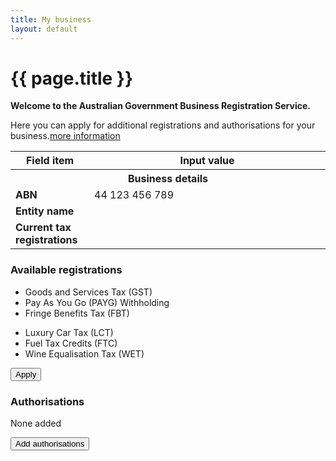 ```yaml
---
title: My business
layout: default
---
```

<style>
	.result-cell h3 {
		margin: 1em 0 0 0;
	}
	
	h3 em, td em {
		font-weight: normal;
		font-size: 70%;
	}
	
	.cell-icon {
		text-align: center;
	}
	
	.cell-icon img {
		padding: inherit;
	}
	
	.orange {
		color: #ef5a28;
	}
	.red {
		color: #ef0000;
	}
	.green {
		color: #009900;
	}
	.blue {
		color: #3c86c4
	}
	.cell-icon span.fa {
		font-size: 1.5em;
		vertical-align: middle;
	}
	
	.cell-icon span.fa-check-circle {
		font-size: 1.8em;
	}
	
	ul.reg-list > li {
		list-style: none;
	}
	
	table tr td span.fa,
	ul > li span.fa {
	}
	
	table tr td.top {
		vertical-align: top;
	}
	
	td ul {
		margin: 0;
		margin-left: -40px;
	}
	
	ul.reg-list > li span.fa-plus {
		vertical-align: middle;
	}
	
	.bold {
		font-weight: bold;
	}

	button.ico-edit {
		margin-left: 3px;
	}
	
	.input-percent {
		width: 60px !important;
	}
	
	.dashboard-container caption .app-status {
		font-size: 80%;
		margin-top: .5em;
		width: 80%;
	}
	.retrieve {
		display: none;
	}
	
	table tbody:nth-child(n+1) tr:first-child td {
		border-top: 4px solid #e7e7e7;
	}
	
	button span.fa-user {
		margin-right: 10px;
		font-size: 125%;
	}
</style>
<h1 id="heading" tabindex="-1">{{ page.title }}</h1>
<p class="intro"><strong>Welcome to the Australian Government Business Registration Service.</strong></p>
<p>Here you can apply for additional registrations and authorisations for your business.<a class="cd-btn help" href="#"><span>more information</span></a></p>
<div class="confirmation">
	<div id="main">
		<table id="business-details">
			<thead class="visuallyhidden">
				<tr>
					<th>Field item</th>
					<th>Input value</th>
				</tr>
			</thead>
			<tbody>
				<tr>
					<th colspan="2">Business details</th>
				</tr>
				<tr>
					<td width="25%" class="field-name bold">ABN</td>
					<td width="75%" class="input-value">44 123 456 789</td>
				</tr>
				<tr>
					<td class="field-name bold">Entity name</td>
					<td class="input-value"><span class="retrieve">Really Awesome Business Pty Ltd</span></td>
				</tr>
				<tr>
					<td class="field-name bold top">Current tax registrations</td>
					<td class="input-value">
						<p class="retrieve" style="margin: 0">None currently registered.</p>
						<!-- <ul class="reg-list retrieve">
							<li><span class="fa fa-check green"></span> Goods and Services Tax (GST)</li>
							<li><span class="fa fa-check green"></span> Pay As You Go (PAYG) withholding</li>
						</ul> -->
					</td>
				</tr>
			</tbody>
		</table>
		<div id="available-regos" class="margin-bottom">
			<h3>Available registrations</h3>
			<div class="grid-row">
				<div class="col6">
					<ul>
						<li>Goods and Services Tax (GST)</li>
						<li>Pay As You Go (PAYG) Withholding</li>
						<li>Fringe Benefits Tax (FBT)</li>
					</ul>
				</div>
				<div class="col6 last">
					<ul>
						<li>Luxury Car Tax (LCT)</li>
						<li>Fuel Tax Credits (FTC)</li>
						<li>Wine Equalisation Tax (WET)</li>
					</ul>
				</div>
			</div>
			<div class="margin-top-075">
				<button id="btn-apply" class="btn btn-inline ajax-button" type="button">Apply</button>
			</div>
		</div>
		<div id="rego-display" style="display: none;">
			<table>
				<thead class="visuallyhidden">
					<tr>
						<th>Field item</th>
						<th>Input value</th>
					</tr>
				</thead>
				<tbody>
					<tr>
						<th style="vertical-align: middle">Tax registrations</th>
						<th><button type="button" id="edit-rego" class="btn btn-default ico-edit">Edit</button></th>
					</tr>
					<tr>
						<td class="field-name bold">Goods &amp; Services Tax (GST)</td>
						<td><span class="fa fa-check green"></span> Added</td>
					</tr>
					<tr>
						<td class="field-name">Registration start date</td>
						<td class="input-value">18/04/2017</td>
					</tr>
					<tr>
						<td class="field-name">Turnover</td>
						<td class="input-value">$0 - $74,999</td>
					</tr>
					<tr>
						<td class="field-name">Lodgement frequency</td>
						<td class="input-value">Annually</td>
					</tr>
					<tr>
						<td class="field-name">Accounting method</td>
						<td class="input-value">Accrual</td>
					</tr>
					<tr>
						<td class="field-name">Import goods?</td>
						<td class="input-value">No</td>
					</tr>
				</tbody>
				<tbody>
					<tr>
						<td class="field-name bold">Pay As You Go (PAYG) Withholding</td>
						<td><span class="fa fa-check green"></span> Added</td>
					</tr>
					<tr>
						<td class="field-name">Registration start date</td>
						<td class="input-value">18/04/2017</td>
					</tr>
					<tr>
						<td class="field-name">Number of employees</td>
						<td class="input-value">12</td>
					</tr>
					<tr>
						<td class="field-name">Annual witholding amount</td>
						<td class="input-value">$2,000,000</td>
					</tr>
					<tr>
						<td class="field-name">Payment summary report method</td>
						<td class="input-value">Electronic</td>
					</tr>
					<tr>
						<td class="field-name">Royalties, dividends, interest or investment body</td>
						<td class="input-value">No</td>
					</tr>
                </tbody>
			</table>
		</div>
		<div id="authorisations">
			<div>
				<div id="none-added">
					<h3>Authorisations</h3>
					<p>None added</p>
					<div class="margin-top-075">
						<button id="btn-add-auth" class="btn btn-inline ajax-button" type="button">Add authorisations</button>
					</div>
				</div>
				<div id="auth-display" class="margin-top-075" style="display: none;">
					<table>
						<thead class="visuallyhidden">
							<tr>
								<th>Field item</th>
								<th>Input value</th>
							</tr>
						</thead>
						<tbody>
							<tr>
								<th style="vertical-align: middle">Authorisations</th>
								<th><button type="button" id="edit-auth" class="btn btn-default ico-edit">Edit</button></th>
							</tr>
							<tr>
								<td class="field-name"><span class="fa fa-user blue"></span> <strong>Fred Albert Nerk</strong></td>
								<td class="input-value"><span class="fa fa-check green"></span> Added</td>
							</tr>
							<tr>
								<td class="field-name">Associate type</td>
								<td class="input-value">Director</td>
							</tr>
							<tr>
								<td class="field-name">Tax File Number (TFN)</td>
								<td class="input-value">123456789</td>
							</tr>
							<tr>
								<td class="field-name">Date of birth</td>
								<td class="input-value">16/05/1996</td>
							</tr>
							<tr>
								<td class="field-name">Email</td>
								<td class="input-value">fred@email.com</td>
							</tr>
							<tr>
								<td class="field-name">Phone number</td>
								<td class="input-value">55555555</td>
							</tr>
						</tbody>
						<tbody>
							<tr>
								<td class="field-name"><span class="fa fa-user blue"></span> <strong>Simon Arthur Bourke</strong></td>
								<td class="input-value"><span class="fa fa-check green"></span> Added</td>
							</tr>
							<tr>
								<td class="field-name">Associate type</td>
								<td class="input-value">Public officer</td>
							</tr>
							<tr>
								<td class="field-name">Tax File Number (TFN)</td>
								<td class="input-value">987654321</td>
							</tr>
							<tr>
								<td class="field-name">Date of birth</td>
								<td class="input-value">27/09/1976</td>
							</tr>
							<tr>
								<td class="field-name">Email</td>
								<td class="input-value">simon@email.com</td>
							</tr>
							<tr>
								<td class="field-name">Phone number</td>
								<td class="input-value">66666666</td>
							</tr>
						</tbody>
					</table>
				</div>
			</div>
		</div>
		<div id="declaration" style="display: none;">
			<h3 class="larger">Declaration</h3>
			<p>Please complete the declaration below to submit your changes.</p>
			<div id="ajax-container-for-declaration">
				<div class="declaration-wrapper margin-top-075">
					<div id="declaration-text" class="grid-row">
						<fieldset id="tax-declaration" class="custom-controls" style="display: none;">
							<legend class="larger no-padding">Tax Registrations</legend>
							<p>The declaration below applies to your application for the following Australian Taxation Office (ATO) registrations:</p>
							<ul>
								<li>Fringe Benefits Tax (FBT)</li>
								<li>Wine Equalisation Tax (WET)</li>
							</ul>
							<p>
								<input data-val="true" data-val-required="The ATOTrueAndCorrectCheckBox field is required." id="ATOTrueAndCorrectCheckBox" name="ATOTrueAndCorrectCheckBox" type="checkbox" value="true"><input name="ATOTrueAndCorrectCheckBox" type="hidden" value="false">
								<label id="ato-trueandcorrect-check" for="ATOTrueAndCorrectCheckBox">The information provided in this application is true and correct. </label>
							</p>
						</fieldset>
						<fieldset id="auskey-declaration" class="custom-controls" style="display: none;">
							<legend class="larger no-padding">Government Credentials</legend>
							<p>
								<input data-val="true" data-val-required="The AUSKeyCheckBox field is required." id="AUSKeyCheckBox" name="AUSKeyCheckBox" type="checkbox" value="true"><input name="AUSKeyCheckBox" type="hidden" value="false">
								<label id="ato-auskey-check" for="AUSKeyCheckBox">The person identified as an associate is eligible for an AUSKey and I declare that:
								<span class="dot-point">I am authorised to make this application on behalf of the Business.</span><br>
								<span class="dot-point">This application is for an AUSKey to be held for that business.</span><br>
								<span class="dot-point">I understand the terms and conditions associated with that AUSkey.</span><br>
								<span class="dot-point">Notices about this AUSkey application and that AUSkey may be sent to the email address recorded for the business on the ABR.</span> </label>
							</p>
						</fieldset>
					</div>
					<div class="grid-row">
						<h3>Privacy</h3>
						<p>The information provided to ASIC <span class="addition">, the ABR and the ATO</span> in this form may include personal information. Please refer to the <a href="http://www.asic.gov.au/privacy" target="_blank">ASIC privacy policy <span class="visuallyhidden">(opens in new window)</span></a>, the <a href="https://abr.gov.au/General-information/Privacy/Privacy---abr-gov-au-website" target="_blank">ABR privacy policy <span class="visuallyhidden">(opens in new window)</span></a> for more information about how we handle your personal information, your rights to seek access to and correct personal information, and to complain about breaches of privacy.</p>
					</div>
				</div>
			</div>
			<div class="controls-container">
				<div class="controls-content">
					<button class="btn btn-default next" id="next-cd-btn" type="button">Confirm and submit</button>
				</div>
			</div>
		</div>
		<div>
			<div class="dashboard-container" style="display: none;">
				<table>
				<caption>
					Recent applications<br>
					
					<div class="app-status"><p>Submitted on 12 Apr 2017 09:16</p></div>
					<span class="controls">
						<a href="javascript:void(0);" class="edit" style="display: none;">Resume</a>
						&nbsp;
						<a href="javascript:void(0);" class="remove" style="display: none;">Delete</a>
						&nbsp;
						<a href="javascript:void(0);" class="refresh"><span class="fa fa-refresh"></span>Status update</a>
					</span>
				</caption>
				<thead>
				<tr>
					<th class="status-item">Registration item</th>
					<th class="status-detail">Detail</th>
					<th class="status-information" colspan="2">Status</th>
				</tr>
				</thead>
				<tbody>
					<tr class="rego">
						<td class="waiting"><span class="visuallyhidden">In progress-</span>FBT</td>
						<td class="status-waiting"></td>
						<td class="">
							<span>
								<a class="more" href="#">In progress</a>
							</span>
						</td>
						<td class=""><span class="fa fa-plus-square">&nbsp;</span></td>
					</tr>
					<tr class="rego">
						<td class="waiting"><span class="visuallyhidden">In progress-</span>WET</td>
						<td class="status-waiting"></td>
						<td class="">
							<span>
								<a class="more" href="#">In progress</a>
							</span>
						</td>
						<td class=""><span class="fa fa-plus-square">&nbsp;</span></td>
					</tr>
					<tr class="rego">
						<td class="waiting"><span class="visuallyhidden">In progress-</span>AUSKey</td>
						<td class="status-waiting">John Smith</td>
						<td class="">
							<span>
								<a class="more" href="#">In progress</a>
							</span>
						</td>
						<td class=""><span class="fa fa-plus-square">&nbsp;</span></td>
					</tr>
					</tbody>
				</table>
			</div>
		</div>
	</div>
</div>
<div id="tax-form" style="display: none">
	<fieldset class="">
		<legend class="larger">Tax registrations</legend>
		<div class="grid-row custom-controls clearfix">
			<div class="col6">
				<p>
					<input id="gst-cb" name="gst-cb" type="checkbox" value="true">
					<label class="has-help" for="gst-cb" id="type-gst">Goods and Services Tax (GST)<a class="cd-btn help" href="#help-gst"><span>Help - Goods &amp; Services Tax (GST) </span></a></label>
				</p>
				<p>
					<input id="payg-cb" name="payg-cb" type="checkbox" value="true">
					<label class="has-help" for="payg-cb" id="type-payg">Pay As You Go (PAYG) Withholding<a class="cd-btn help" href="#help-payg"><span>Help - Pay As You Go (PAYG) Withholding </span></a></label>
				</p>
				<p>
					<input id="fbt-cb" name="fbt-cb" type="checkbox" value="true"><input name="RegistrationTypesViewModel.SelectedRegistrationTypes[5].Selected" type="hidden" value="false">
					<label class="has-help" for="fbt-cb" id="type-fbt">Fringe Benefits Tax (FBT)<a class="cd-btn help" href="#help-selectregistrationsfbt"><span>Help - Fringe Benefits Tax (FBT)</span></a></label>
				</p>
			</div>
			<div class="col6 last">
				<p>
					<input id="lct-cb" name="lct-cb" type="checkbox" value="true">
					<label class="has-help" for="lct-cb" id="type-gst">Luxury Car Tax (LCT)<a class="cd-btn help" href="#help-gst"><span>Help - Goods &amp; Services Tax (GST) </span></a></label>
				</p>
				<p>
					<input id="ftc-cb" name="ftc-cb" type="checkbox" value="true">
					<label class="has-help" for="ftc-cb" id="type-payg">Fuel Tax Credits (FTC)<a class="cd-btn help" href="#help-payg"><span>Help - Pay As You Go (PAYG) Withholding </span></a></label>
				</p>
				<p>
					<input id="wet-cb" name="wet-cb" type="checkbox" value="true">
					<label class="has-help" for="wet-cb" id="type-wet">Wine Equalisation Tax (WET)<a class="cd-btn help" href="#help-selectregistrationsfbt"><span>Help - Fringe Benefits Tax (FBT)</span></a></label>
				</p>
			</div>
		</div>
	</fieldset>
	<fieldset id="gst-form" class="margin-top-075" style="display: none;">
		<legend class="margin4 larger">Goods &amp; Services Tax (GST)</legend>
		<div class="grid-row">
			<div class="col4">
				<label class="input-right" for="GstDetails_RegistrationDate">What is the start date of your GST registration? <span class="field-note nowrap">(dd/mm/yyyy)</span></label>
			</div>
			<div class="col8 last">
				<input class="date hasDatepicker" data-val="true" data-val-date="The field RegistrationDate must be a date." id="GstDetails_RegistrationDate" name="GstDetails.RegistrationDate" type="text" value="18/04/2017"><button type="button" class="ui-datepicker-trigger"><span class="fa fa-calendar"></span></button> <a class="cd-btn help" href="#help-taxationgstdetailsregistrationdate"><span>Help - GST start date</span></a>
				<br>Must be your ABN start date or later.
			</div>
		</div>

		<fieldset class="grid-row" id="GstDetails_GstTurnover" tabindex="-1">
			<div class="col4">
				<label for="gst-turnover" class="input-right">What is your annual GST turnover? <a class="cd-btn help" href="#help-taxationgstdetailsgstturnover"><span>Help - GST turnover</span></a></label>
			</div>
			<div class="col8 last">
				<select id="gst-turnover">
					<option value="">--- select turnover ---</option>
					<option>$0 - $74,999</option>
					<option>$75,000 - $149,999</option>
					<option>$150,000 - $1,999,999</option>
					<option>$2,000,000 - $19,999,999</option>
					<option>$20 million and over</option>
				</select>
			</div>
		</fieldset>

		<fieldset class="grid-row" id="GstDetails_RequiredToRegisterYesNo" tabindex="-1" style="display: none;">
			<div class="col4">
				
				<p class="label input-right" id="GstDetails_RequiredToRegisterYesNo_lbl">Are you required by law to register for GST?</p>
			</div>
			<div class="col8 last">
				<div class="radio-toggle">
					<label class="on label-left" for="GstDetails_RequiredToRegisterYesNo_Yes">
						<input id="GstDetails_RequiredToRegisterYesNo_Yes" name="GstDetails.RequiredToRegisterYesNo" type="radio" value="Yes">
						<span id="gst_required_yes">Yes</span>
					</label>
					<label class="off label-right" for="GstDetails_RequiredToRegisterYesNo_No">
						<input id="GstDetails_RequiredToRegisterYesNo_No" name="GstDetails.RequiredToRegisterYesNo" type="radio" value="No">
						<span id="gst_required_no">No</span>
					</label>
				</div> <a class="cd-btn help" href="#help-taxationgstdetailsrequiredtoregisteryesno"><span>Help - Goods and Services Tax (GST) registration</span></a>
				
			</div>
		</fieldset>

		<fieldset class="grid-row" id="GstDetails_LodgementLookupCode" tabindex="-1">
			<div class="col4">
				
				<p class="label input-right" id="GstDetails_LodgementLookupCode_lbl">How often will you lodge your activity statements?</p>
				
			</div>
			<div class="col7">
				<div class="radio-toggle" id="GstDetails_LodgementLookupCode_Radio">
					<label class="on label-left" for="GstDetails_LodgementLookupCode_Monthly" id="GstDetails_LodgementLookupCode_Monthly_Label">
						<input id="GstDetails_LodgementLookupCode_Monthly" name="GstDetails.LodgementLookupCode" type="radio" value="Monthly">
						<span id="lodge_monthly">Monthly</span>
					</label>
					<label class="off label-right" for="GstDetails_LodgementLookupCode_Quarterly" id="GstDetails_LodgementLookupCode_Quarterly_Label">
						<input id="GstDetails_LodgementLookupCode_Quarterly" name="GstDetails.LodgementLookupCode" type="radio" value="Quarterly">
						<span id="lodge_quarterly">Quarterly</span>
					</label>
					<label class="off label-right" for="GstDetails_LodgementLookupCode_Annually" id="GstDetails_LodgementLookupCode_Annually_Label" style="display: none;">
						<input id="GstDetails_LodgementLookupCode_Annually" name="GstDetails.LodgementLookupCode" type="radio" value="Annually">
						<span id="lodge_annually">Annually</span>
					</label>
				</div>
				<div id="GstDetails_LodgementLookupCode_Text" style="display: none;">
					<p>For a GST turnover of $20 million and over your activity statements must be lodged monthly.</p>
				</div>
				
			</div>
			<div class="col1 last">
				
			</div>
		</fieldset>

		<fieldset class="grid-row" id="GstDetails_AccountingMethodCashYesNo" tabindex="-1">
			<div class="col4">
				
				<p class="label input-right" id="GstDetails_AccountingMethodCashYesNo_lbl"> Do you plan to account for GST on a cash basis?</p>
			</div>
			<div class="col8 last">
				<div class="radio-toggle">
					<label class="on label-left" for="GstDetails_AccountingMethodCashYesNo_Yes">
						<input id="GstDetails_AccountingMethodCashYesNo_Yes" name="GstDetails.AccountingMethodCashYesNo" type="radio" value="Yes"> 
						<span id="account_cash_yes">Yes</span>
					</label>
					<label class="off label-right" for="GstDetails_AccountingMethodCashYesNo_No">
						<input id="GstDetails_AccountingMethodCashYesNo_No" name="GstDetails.AccountingMethodCashYesNo" type="radio" value="No"> 
						<span id="account_cash_no">No</span>
					</label>
				</div> <a class="cd-btn help" href="#help-taxationgstdetailsaccountingmethodcashyesno"><span>Help - Cash versus Accrual accounting method</span></a>
				
			</div>
		</fieldset>

		<fieldset class="grid-row" id="GstDetails_ImportingGoodsYesNo" tabindex="-1">
			<div class="col4">
				
				<p class="label input-right" id="GstDetails_ImportingGoodsYesNo_lbl">Do you import goods into Australia?</p>
			</div>
			<div class="col8 last">
				<div class="radio-toggle">
					<label class="on label-left" for="GstDetails_ImportingGoodsYesNo_Yes">
						<input id="GstDetails_ImportingGoodsYesNo_Yes" name="GstDetails.ImportingGoodsYesNo" type="radio" value="Yes">
						<span id="import_yes">Yes</span>
					</label>
					<label class="off label-right" for="GstDetails_ImportingGoodsYesNo_No">
						<input id="GstDetails_ImportingGoodsYesNo_No" name="GstDetails.ImportingGoodsYesNo" type="radio" value="No">
						<span id="import_no">No</span>
					</label>
				</div> <a class="cd-btn help" href="#help-taxationgstdetailsimportinggoodsyesno"><span>Help - Importing goods into Australia</span></a>
				
			</div>
		</fieldset>

		<fieldset class="grid-row" id="GstDetails_IsEnterBankDetailsYesNo" tabindex="-1">
			<div class="grid-row">
				<div class="col4">
					
					<p class="label input-right" id="GstDetails_IsEnterBankDetailsYesNo_lbl">Do you want to enter bank account details?</p>
				</div>
				<div class="col8 last">
					<div class="radio-toggle">
						<label class="on label-left" for="GstDetails_IsEnterBankDetailsYesNo_Yes">
							<input data-ajax-action="UpdateBankDetails" data-ajax-target="ajax-container-for-taxationdetails" id="GstDetails_IsEnterBankDetailsYesNo_Yes" name="GstDetails.IsEnterBankDetailsYesNo" type="radio" value="Yes">
							<span id="enter_bank_details_yes">Yes</span>
						</label>
						<label class="off label-right" for="GstDetails_IsEnterBankDetailsYesNo_No">
							<input data-ajax-action="UpdateBankDetails" data-ajax-target="ajax-container-for-taxationdetails" id="GstDetails_IsEnterBankDetailsYesNo_No" name="GstDetails.IsEnterBankDetailsYesNo" type="radio" value="No">
							<span id="enter_bank_details_no">No</span>
						</label>
					</div> 
					
				</div>
			</div>
		</fieldset>
	</fieldset>
	<fieldset id="payg-form" style="display: none;">
		<legend class="margin4 larger">Pay As You Go (PAYG) Withholding</legend>
		<div class="grid-row">
			<div class="col4">
				<label class="input-right" for="PaygDetails_RegistrationDate">What is the start date of your PAYG registration? <span class="field-note nowrap">(dd/mm/yyyy)</span></label>
			</div>
			<div class="col8 last">
				<input class="gstpaygdate hasDatepicker" data-val="true" data-val-date="The field RegistrationDate must be a date." id="PaygDetails_RegistrationDate" name="PaygDetails.RegistrationDate" type="text" value="18/04/2017"><button type="button" class="ui-datepicker-trigger"><span class="fa fa-calendar"></span></button> <a class="cd-btn help" href="#help-taxationpaygdetailsregistrationdate"><span>Help - Pay As You Go (PAYG) withholding</span></a>
				<br><div>Can't be before your ABN start date.</div>
			</div>
		</div>

		<div class="grid-row">
			<div class="col4">
				<label class="input-right" for="PaygDetails_EstimatedNumberOfPayees">How many employees do you estimate you will pay? <span class="field-note nowrap">(enter a number)</span></label>
			</div>
			<div class="col8 last">
				<input data-val="true" data-val-number="The field EstimatedNumberOfPayees must be a number." id="payg_no_empl" name="PaygDetails.EstimatedNumberOfPayees" type="number" value="12"> <a class="cd-btn help" href="#help-taxationpaygdetailsestimatednumberofpayees"><span>Help - Employees</span></a>
				
			</div>
		</div>

		<div class="grid-row">
			<div class="col4">
				<label class="input-right" for="PaygDetails_EstimatedTaxWithheldAmount">What amount do you expect to withhold from payments to your payees each year? <span class="field-note nowrap">(enter a number)</span></label>
			</div>
			<div class="col8 last">
				<input data-val="true" data-val-number="The field EstimatedTaxWithheldAmount must be a number." id="payg_withhold_amt" name="PaygDetails.EstimatedTaxWithheldAmount" type="number" value="2000000"> <a class="cd-btn help" href="#help-taxationpaygdetailsestimatedtaxwithheldamount"><span>Help - Expected amount of withholding</span></a>
				
			</div>
		</div>

		<fieldset class="grid-row" id="PaygDetails_ReportingMethod" tabindex="-1">
			<div class="col4">
				
				<p class="label input-right" id="payg_report_period">How will you provide your PAYG withholding payment summary annual report to the ATO?</p>
			</div>
			<div class="col8 last">
				<div class="radio-toggle stacked">
					<label class="on label-left" for="PaygDetails_ReportingMethod_Form">
						<input id="PaygDetails_ReportingMethod_Form" name="PaygDetails.ReportingMethod" type="radio" value="P">
						<span id="payg_paysummary_paper">Paper form supplied by the ATO</span>
					</label>
					<label class="off label-right" for="PaygDetails_ReportingMethod_Electronic">
						<input checked="checked" id="PaygDetails_ReportingMethod_Electronic" name="PaygDetails.ReportingMethod" type="radio" value="E">
						<span id="payg_paysummary_electronically">Electronically</span>
					</label>
				</div> <a class="cd-btn help" href="#help-taxationpaygdetailsreportingmethod"><span>Help - Payment summary annual report</span></a>
				
			</div>
		</fieldset>

		<fieldset class="grid-row" id="PaygDetails_InvestmentBodyYesNo" tabindex="-1">
			<div class="col4">
				
				<p class="label input-right" id="PaygDetails_InvestmentBodyYesNo_lbl">Will you pay royalties, dividends or interest to non-residents, or are you an investment body that will pay investment income to Australian residents?</p>
			</div>
			<div class="col8 last">
				<div class="radio-toggle">
					<label class="on label-left" for="PaygDetails_InvestmentBodyYesNo_Yes">
						<input id="PaygDetails_InvestmentBodyYesNo_Yes" name="PaygDetails.InvestmentBodyYesNo" type="radio" value="Yes">
						<span id="payg_investmentbody_yes">Yes</span>
					</label>
					<label class="off label-right" for="PaygDetails_InvestmentBodyYesNo_No">
						<input checked="checked" id="PaygDetails_InvestmentBodyYesNo_No" name="PaygDetails.InvestmentBodyYesNo" type="radio" value="No">
						<span id="payg_investmentbody_no">No</span>
					</label>
				</div> <a class="cd-btn help" href="#help-taxationpaygdetailsinvestmentbodyyesno"><span>Help - Royalties, dividends, interest or investment body</span></a>
				
			</div>
		</fieldset>
	</fieldset>
	<div class="controls-container">
		<button id="btn-save" class="btn btn-default ajax-button" type="button">Save</button>
		<button id="btn-cancel" class="btn ajax-button" type="button">Cancel</button>
	</div>
</div>
<div id="auth-form" style="display: none;">
	<div id="associate-form" style="display: none;">
		<fieldset id="Associates_PersonAssociate_Roles">
			<legend class="margin4 has-help larger">Associate details</legend>
			<div class="grid-row">
				<div class="col4">
					<label class="input-right" for="associate-type">Associate type</label>
				</div>
				<div class="col7">
					<select id="associate-type">
						<option value="">--- please select ---</option>
						<option>Trustee</option>
						<option>Public officer</option>
						<option>Director</option>
						<option>Partner</option>
						<option>Office bearer of a club / association</option>
					</select>
				</div>
			</div>
			<div class="grid-row">
				<div class="col4">
					<label class="input-right" for="Associates_PersonAssociate_GivenName">Given name</label>
				</div>
				<div class="col8 last">
					<input id="Associates_PersonAssociate_GivenName" name="Associates.PersonAssociate.GivenName" type="text" value=""> 
					
				</div>
			</div>

			<div class="grid-row">
				<div class="col4">
					<label class="input-right" for="Associates_PersonAssociate_OtherName">Other given name <span class="field-note optional">(optional)</span></label>
				</div>
				<div class="col8 last">
					<input id="Associates_PersonAssociate_OtherName" name="Associates.PersonAssociate.OtherName" type="text" value=""> 
					
				</div>
			</div>

			<div class="grid-row">
				<div class="col4">
					<label class="input-right" for="Associates_PersonAssociate_FamilyName">Family name</label>
				</div>
				<div class="col8 last">
					<input id="Associates_PersonAssociate_FamilyName" name="Associates.PersonAssociate.FamilyName" type="text" value=""> 
					
				</div>
			</div>

			<div class="grid-row">
				<div class="col4">
					<label class="input-right" for="Associates_PersonAssociate_TaxFileNumber">Tax File Number <span class="field-note optional">(optional)</span></label>
				</div>
				<div class="col8 last">
					<input id="Associates_PersonAssociate_TaxFileNumber" name="Associates.PersonAssociate.TaxFileNumber" type="number" value=""> <a class="cd-btn help" href="#help-businessdetailspersondetailstaxfilenumber"><span>Help - Tax File Number (TFN)</span></a>
					
				</div>
			</div>

			<div class="grid-row">
				<div class="col4">
					<label class="input-right" for="Associates_PersonAssociate_DateOfBirth">Date of birth</label>
				</div>
				<div class="col8 last">
					<input class="date hasDatepicker" data-val="true" data-val-date="The field DateOfBirth must be a date." id="Associates_PersonAssociate_DateOfBirth" name="Associates.PersonAssociate.DateOfBirth" type="text" value=""><button type="button" class="ui-datepicker-trigger"><span class="fa fa-calendar"></span></button>                    
				</div>
			</div>
			<div class="grid-row">
				<div class="col4">
					<label class="input-right" for="ContactDetails_Email">Email</label>
				</div>
				<div class="col8 last">
					<input id="ContactDetails_Email" name="ContactDetails.Email" type="email" value="email@email.com"> <a class="cd-btn help" href="#help-companydetailscontactdetailsemail"><span>Help - Email address</span></a>
					
				</div>
			</div>
			<div class="grid-row">
				<div class="col4">
					<label class="input-right" for="AuthorisedContacts_AuthorisedContact_BusinessHoursPhone">Phone number</label>
				</div>
				<div class="col8 last">
					<input id="AuthorisedContacts_AuthorisedContact_BusinessHoursPhone" name="AuthorisedContacts.AuthorisedContact.BusinessHoursPhone" type="text" value=""> 
					
				</div>
			</div>
			
		</fieldset>
		<div class="margin4 controls-content margin-bottom">
			<button class="btn btn-default ajax-button" id="add-person" type="button">Add</button>
			<button class="btn cancel ajax-button" type="button" id="cancel-assoc">Cancel</button>
		</div>
	</div>
	<div id="assoc-summary">
		<div class="cart-container" id="added-associates" style="display: none;">
			<div class="result-row ">
				<div class="result-cell cell-icon">
					<span class="fa fa-user blue"></span>
				</div>
				<div class="result-cell cell-detail">
					<h3>Fred Albert Nerk</h3>
					<p>Director</p>
				</div>
				<div class="result-cell cell-action">
					<a class="edit ajax-link" href="" data-ajax-action="LHX3HqVtY2Ci74OFTbxWNMuoaDvhnBmczk2RHNqtI8A="><span>Edit</span></a>
					<input value="false" data-val="true" data-val-required="The IsEdit field is required." id="Associates_Associates_0__IsEdit" name="Associates.Associates[0].IsEdit" type="hidden">
					&nbsp;
					<a id="LinkRemoveAssociate0" class="remove" href="" onclick="javascript:void(0);" data-ajax-action="RemoveAssociate" data-ajax-id="wQ1U7sFMOpq0RPiqsBiFdQ=="><span>Remove</span></a>
				</div>
			</div>
			<div class="result-row ">
				<div class="result-cell cell-icon">
					<span class="fa fa-user blue"></span>
				</div>
				<div class="result-cell cell-detail">
					<h3>Simon Arthur Bourke</h3>
					<p>Public Officer</p>
				</div>
				<div class="result-cell cell-action">
					<a class="edit ajax-link" href="" data-ajax-action="LHX3HqVtY2Ci74OFTbxWNMuoaDvhnBmczk2RHNqtI8A="><span>Edit</span></a>
					<input value="false" data-val="true" data-val-required="The IsEdit field is required." id="Associates_Associates_0__IsEdit" name="Associates.Associates[0].IsEdit" type="hidden">
					&nbsp;
					<a id="LinkRemoveAssociate0" class="remove" href="" onclick="javascript:void(0);" data-ajax-action="RemoveAssociate" data-ajax-id="wQ1U7sFMOpq0RPiqsBiFdQ=="><span>Remove</span></a>
				</div>
			</div>
		</div>
		<div class="margin-top-075 margin-bottom">
			<button id="add-assoc" class="btn"><span class="fa fa-user blue"></span> Add associate</button>
		</div>
	</div>
	<div class="controls-container">
        <button class="btn btn-default ajax-button" id="save-persons" type="button">Save</button>
        <button class="btn cancel ajax-button" type="button" id="cancel-persons">Cancel</button>
    </div>
</div>
<script src="{{ site.baseurl }}/scripts/jquery.blockui.js"></script>
<script type="text/javascript">
	function scrollToAndFocus(id) {
		scrollToTargetElement(id);
		var target = $(id);
		if (target) {
			target.focus();
		}
	}
	
	$(document).ready(function () {
	
		$("#business-details").block({
			message: '<p id="loading-status" role="progressbar" aria-valuetext="loading">Retrieving ABN details <img class="loading-ellipsis" src="{{ site.baseurl }}/img/ellipsis.gif" /></p>',
			css: {
				padding: "10px"
			},
			overlayCSS: {
				backgroundColor: '#bbb',
				borderRadius: '10px'
			}
		});
		window.setTimeout(function() {
			$("#business-details").unblock();
			$(".retrieve").show();
		}, 5000);
		
		$("#btn-apply, #edit-rego").click(function() {
			$("#main").hide();
			$("#tax-form").show('fast');
		});

		$("#btn-add-auth, #edit-auth").click(function() {
			$("#main").hide();
			$("#auth-form").show('fast');
		});
		
		$("#btn-cancel, #btn-save").click(function() {
			$("#tax-form").hide();
			$("#available-regos").hide();
			$("#rego-display").show();
			$("#declaration").show();
			$("#tax-declaration").show();
			$("#main").show();
			scrollToAndFocus("#rego-display");
		});
		
		$("#cancel-persons, #save-persons").click(function() {
			$("#auth-form").hide();
			$("#none-added").hide();
			$("#auth-display").show();
			$("#declaration").show();
			$("#auskey-declaration").show();
			$("#main").show();
			scrollToAndFocus("#auth-display");
		});

		$("#gst-cb").click(function() {
			if ($(this).is(":checked")) {
				$("#gst-form").show('fast');
			} else {
				$("#gst-form").hide('fast');
			}
		});
		
		$("#payg-cb").click(function() {
			if ($(this).is(":checked")) {
				$("#payg-form").show('fast');
			} else {
				$("#payg-form").hide('fast');
			}
		});
		
		$("#add-assoc").click(function() {
			$("#assoc-summary").hide();
			$("#save-persons, #cancel-persons").attr("disabled", true);
			$("#associate-form").show("fast");
		});
		
		$("#add-person, #cancel-assoc").click(function() {
			$("#associate-form").hide();
			$("#added-associates").show();
			$("#save-persons, #cancel-persons").removeAttr("disabled");
			$("#assoc-summary").show('fast');
		});
	});

	/* Drop down settings menu */
	$("nav").accessibleMegaMenu({
		/* prefix for generated unique id attributes, which are required to indicate aria-owns, aria-controls and aria-labelledby */
		uuidPrefix: "accessible-megamenu",
		/* css class used to define the megamenu styling */
		menuClass: "nav-menu",
		/* css class for a top-level navigation item in the megamenu */
		topNavItemClass: "nav-item",
		/* css class for a megamenu panel */
		panelClass: "sub-nav",
		/* css class for a group of items within a megamenu panel */
		panelGroupClass: "sub-nav-group",
		/* css class for the hover state */
		hoverClass: "hover",
		/* css class for the focus state */
		focusClass: "focus",
		/* css class for the open state */
		openClass: "open"
	});
	
</script>

